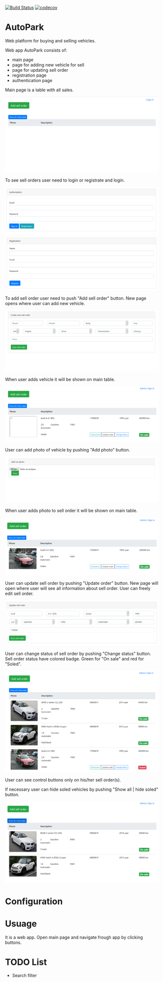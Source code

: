 [![Build Status](https://travis-ci.org/BaikovSergey/AutoPark.svg?branch=master)](https://travis-ci.org/BaikovSergey/AutoPark)
[![codecov](https://codecov.io/gh/BaikovSergey/AutoPark/branch/master/graph/badge.svg)](https://codecov.io/gh/BaikovSergey/AutoPark)

# AutoPark
Web platform for buying and selling vehicles. 

Web app AutoPark consists of:
  - main page
  - page for adding new vehicle for sell
  - page for updating sell order
  - registration page
  - authentication page
  
 Main page is a table with all sales.
 
 ![alt text](https://github.com/BaikovSergey/AutoPark/blob/master/images/main%20page.png)
 
 To see sell orders user need to login or registrate and login.
 
 ![alt text](https://github.com/BaikovSergey/AutoPark/blob/master/images/login.png)
 ![alt text](https://github.com/BaikovSergey/AutoPark/blob/master/images/reg.png)
 
 To add sell order user need to push "Add sell order" button. New page opens where user can add new vehicle.
 
 ![alt text](https://github.com/BaikovSergey/AutoPark/blob/master/images/create.png)
 
 When user adds vehicle it will be shown on main table.
 
 ![alt text](https://github.com/BaikovSergey/AutoPark/blob/master/images/without%20photo.png)
 
 User can add photo of vehicle by pushing "Add photo" button.
 
 ![alt text](https://github.com/BaikovSergey/AutoPark/blob/master/images/add%20photo.png)
 
 When user adds photo to sell order it will be shown on main table.
 
 ![alt text](https://github.com/BaikovSergey/AutoPark/blob/master/images/with%20photo.png)
 
 User can update sell order by pushing "Update order" button. New page will open where user will see all information about sell order. User can freely edit sell order.
 
 ![alt text](https://github.com/BaikovSergey/AutoPark/blob/master/images/update.png)
 
 User can change status of sell order by pushing "Change status" button.
 Sell order status have colored badge. Green for "On sale" and red for "Soled".
 
 ![alt text](https://github.com/BaikovSergey/AutoPark/blob/master/images/change%20status.png)
 
 User can see control buttons only on his/her sell order(s).
 
 If necessary user can hide soled vehicles by pushing "Show all | hide soled" button.
 
 ![alt text](https://github.com/BaikovSergey/AutoPark/blob/master/images/hide%20soled.png)
 
 # Configuration
 
 # Usuage
 
 It is a web app. Open main page and navigate frough app by clicking buttons.
 
 # TODO List
 
  - Search filter
